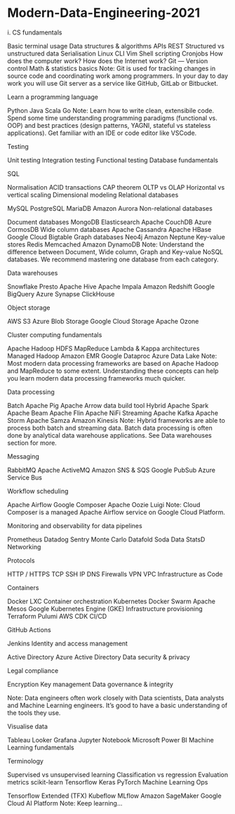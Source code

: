 # Modern-Data-Engineering-2021

i. CS fundamentals</b></p>
Basic terminal usage 
Data structures & algorithms 
APIs 
REST 
Structured vs unstructured data
Serialisation
Linux 
CLI
Vim
Shell scripting
Cronjobs
How does the computer work? 
How does the Internet work? 
Git — Version control 
Math & statistics basics 
Note: Git is used for tracking changes in source code and coordinating work among programmers. In your day to day work you will use Git server as a service like GitHub, GitLab or Bitbucket.

Learn a programming language</b></p>
Python 
Java 
Scala
Go
Note: Learn how to write clean, extensibile code. Spend some time understanding programming paradigms (functional vs. OOP) and best practices (design patterns, YAGNI, stateful vs stateless applications). Get familiar with an IDE or code editor like VSCode.

Testing</b></p>

Unit testing 
Integration testing 
Functional testing 
Database fundamentals

SQL </b></p>
Normalisation 
ACID transactions 
CAP theorem 
OLTP vs OLAP 
Horizontal vs vertical scaling 
Dimensional modeling 
Relational databases</b></p>

MySQL
PostgreSQL
MariaDB
Amazon Aurora
Non-relational databases</b></p>

Document databases
MongoDB 
Elasticsearch 
Apache CouchDB
Azure CormosDB
Wide column databases
Apache Cassandra 
Apache HBase 
Google Cloud Bigtable 
Graph databases
Neo4j
Amazon Neptune
Key-value stores
Redis 
Memcached
Amazon DynamoDB 
Note: Understand the difference between Document, Wide column, Graph and Key-value NoSQL databases. We recommend mastering one database from each category.

Data warehouses</b></p>

Snowflake 
Presto
Apache Hive
Apache Impala
Amazon Redshift 
Google BigQuery 
Azure Synapse
ClickHouse

Object storage</b></p>

AWS S3 
Azure Blob Storage
Google Cloud Storage
Apache Ozone

Cluster computing fundamentals</b></p>

Apache Hadoop 
HDFS 
MapReduce 
Lambda & Kappa architectures
Managed Hadoop 
Amazon EMR
Google Dataproc
Azure Data Lake
Note: Most modern data processing frameworks are based on Apache Hadoop and MapReduce to some extent. Understanding these concepts can help you learn modern data processing frameworks much quicker.

Data processing</b></p>
Batch
Apache Pig 
Apache Arrow
data build tool 
Hybrid
Apache Spark 
Apache Beam 
Apache Flin
Apache NiFi
Streaming
Apache Kafka 
Apache Storm 
Apache Samza
Amazon Kinesis
Note: Hybrid frameworks are able to process both batch and streaming data. Batch data processing is often done by analytical data warehouse applications. See Data warehouses section for more.

Messaging</b></p>

RabbitMQ 
Apache ActiveMQ
Amazon SNS & SQS
Google PubSub
Azure Service Bus

Workflow scheduling</b></p>

Apache Airflow 
Google Composer
Apache Oozie
Luigi
Note: Cloud Composer is a managed Apache Airflow service on Google Cloud Platform.

Monitoring and observability for data pipelines</b></p>

Prometheus
Datadog 
Sentry 
Monte Carlo
Datafold
Soda Data
StatsD
Networking

Protocols</b></p>
HTTP / HTTPS
TCP
SSH
IP
DNS
Firewalls 
VPN 
VPC 
Infrastructure as Code

Containers</b></p>
Docker 
LXC
Container orchestration
Kubernetes 
Docker Swarm
Apache Mesos
Google Kubernetes Engine (GKE)
Infrastructure provisioning
Terraform
Pulumi
AWS CDK 
CI/CD

GitHub Actions </b></p>
Jenkins 
Identity and access management

Active Directory 
Azure Active Directory
Data security & privacy

Legal compliance </b></p>
Encryption 
Key management 
Data governance & integrity

Note: Data engineers often work closely with Data scientists, Data analysts and Machine Learning engineers. It’s good to have a basic understanding of the tools they use.

Visualise data</b></p>

Tableau 
Looker
Grafana 
Jupyter Notebook 
Microsoft Power BI
Machine Learning fundamentals

Terminology</b></p>
Supervised vs unsupervised learning
Classification vs regression
Evaluation metrics
scikit-learn 
Tensorflow 
Keras 
PyTorch 
Machine Learning Ops

Tensorflow Extended (TFX) 
Kubeflow 
MLflow
Amazon SageMaker
Google Cloud AI Platform
Note: Keep learning...
